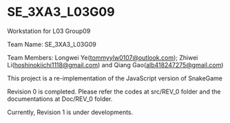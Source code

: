 # SE_3XA3_L03G09

Workstation for L03 Group09

Team Name: SE_3XA3_L03G09

Team Members: Longwei Ye(tommyylw0107@outlook.com); Zhiwei Li(hoshinokiichi1118@gmail.com) and Qiang Gao(alb418247275@gmail.com)

This project is a re-implementation of the JavaScript version of SnakeGame

Revision 0 is completed. Please refer the codes at src/REV_0 folder and the documentations at Doc/REV_0 folder.

Currently, Revision 1 is under developments.
